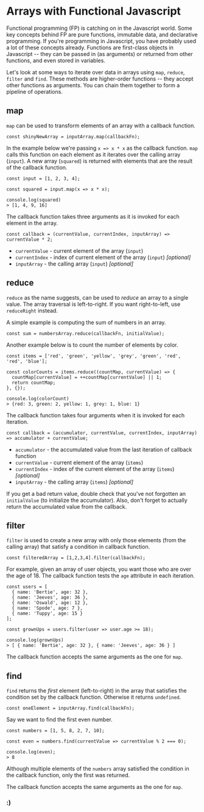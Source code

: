 # Arrays with Functional Javascript

Functional programming (FP) is catching on in the Javascript world. Some key concepts behind FP are pure functions, immutable data, and declarative programming. If you're programming in Javascript, you have probably used a lot of these concepts already. Functions are first-class objects in Javascript -- they can be passed in (as arguments) or returned from other functions, and even stored in variables.

Let's look at some ways to iterate over data in arrays using `map`, `reduce`, `filter` and `find`. These methods are higher-order functions -- they accept other functions as arguments. You can chain them together to form a pipeline of operations.

## map

`map` can be used to transform elements of an array with a callback function.

```
const shinyNewArray = inputArray.map(callbackFn);
```

In the example below we're passing `x => x * x` as the callback function. `map` calls this function on each element as it iterates over the calling array (`input`). A new array (`squared`) is returned with elements that are the result of the callback function.

```
const input = [1, 2, 3, 4];

const squared = input.map(x => x * x);

console.log(squared)
> [1, 4, 9, 16]
```

The callback function takes three arguments as it is invoked for each element in the array.

`const callback = (currentValue, currentIndex, inputArray) => currentValue * 2;`

* `currentValue` - current element of the array (`input`)
* `currentIndex` - index of current element of the array (`input`) _[optional]_
* `inputArray` - the calling array (`input`) _[optional]_

## reduce

`reduce` as the name suggests, can be used to *reduce* an array to a single value. The array traversal is left-to-right. If you want right-to-left, use `reduceRight` instead.

A simple example is computing the sum of numbers in an array.

`const sum = numbersArray.reduce(callbackFn, initialValue);`

Another example below is to count the number of elements by color.

```
const items = ['red', 'green', 'yellow', 'grey', 'green', 'red', 'red', 'blue'];

const colorCounts = items.reduce((countMap, currentValue) => {
  countMap[currentValue] = ++countMap[currentValue] || 1;
  return countMap;
}, {});

console.log(colorCount)
> {red: 3, green: 2, yellow: 1, grey: 1, blue: 1}
```

The callback function takes four arguments when it is invoked for each iteration.

`const callback = (accumulator, currentValue, currentIndex, inputArray) => accumulator + currentValue;`

* `accumulator` - the accumulated value from the last iteration of callback function
* `currentValue` - current element of the array (`items`)
* `currentIndex` - index of the current element of the array (`items`) _[optional]_
* `inputArray` - the calling array (`items`) _[optional]_

If you get a bad return value, double check that you've not forgotten an `initialValue` (to initialize the accumulator). Also, don't forget to actually return the accumulated value from the callback.

## filter

`filter` is used to create a new array with only those elements (from the calling array) that satisfy a condition in callback function.

`const filteredArray = [1,2,3,4].filter(callbackFn);`

For example, given an array of user objects, you want those who are over the age of 18. The callback function tests the `age` attribute in each iteration.

```
const users = [
  { name: 'Bertie', age: 32 },
  { name: 'Jeeves', age: 36 },
  { name: 'Oswald', age: 12 },
  { name: 'Spode', age: 7 },
  { name: 'Tuppy', age: 15 }
];

const grownUps = users.filter(user => user.age >= 18);

console.log(grownUps)
> [ { name: 'Bertie', age: 32 }, { name: 'Jeeves', age: 36 } ]
```

The callback function accepts the same arguments as the one for `map`.

## find

`find` returns the *first* element (left-to-right) in the array that satisfies the condition set by the callback function. Otherwise it returns `undefined`.

`const oneElement = inputArray.find(callbackFn);`

Say we want to find the first even number.

```
const numbers = [1, 5, 8, 2, 7, 10];

const even = numbers.find(currentValue => currentValue % 2 === 0);

console.log(even);
> 8
```

Although multiple elements of the `numbers` array satisfied the condition in the callback function, only the first was returned.

The callback function accepts the same arguments as the one for `map`.

### :)
